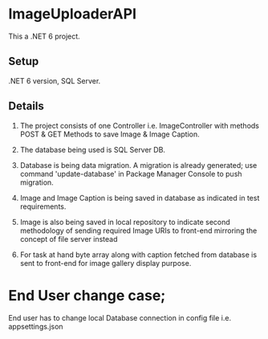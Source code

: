 # ImageUploaderAPI

This a .NET 6 project.

##  Setup

.NET 6 version, SQL Server.

##  Details

1)  The project consists of one Controller i.e. ImageController with methods POST & GET Methods to save Image & Image Caption.

2)  The database being used is SQL Server DB.

3)  Database is being data migration. A migration is already generated; use command 'update-database' in Package Manager Console to push migration.

4)  Image and Image Caption is being saved in database as indicated in test requirements.

5)  Image is also being saved in local repository to indicate second methodology of sending required Image URIs to front-end mirroring the concept of file server instead

6)  For task at hand byte array along with caption fetched from database is sent to front-end for image gallery display purpose.

# End User change case;

  End user has to change local Database connection in config file i.e. appsettings.json
